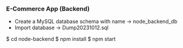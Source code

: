 ### E-Commerce App (Backend)

- Create a MySQL database schema with name -> node_backend_db
- Import database -> Dump20231012.sql

$ cd node-backend
$ npm install
$ npm start